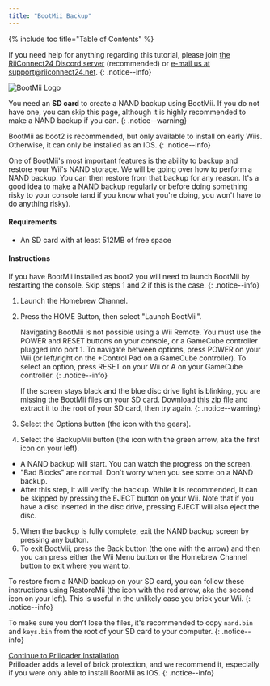 ```yaml
---
title: "BootMii Backup"
---
```


{% include toc title="Table of Contents" %}

If you need help for anything regarding this tutorial, please join [the RiiConnect24 Discord server](https://discord.gg/rc24) (recommended) or [e-mail us at support@riiconnect24.net](mailto:support@riiconnect24.net).
{: .notice--info}

![BootMii Logo](/images/bootmii.png)

You need an **SD card** to create a NAND backup using BootMii.
If you do not have one, you can skip this page, although it is highly recommended to make a NAND backup if you can.
{: .notice--warning}

BootMii as boot2 is recommended, but only available to install on early Wiis. Otherwise, it can only be installed as an IOS.
{: .notice--info}

One of BootMii's most important features is the ability to backup and restore your Wii's NAND storage. We will be going over how to perform a NAND backup. You can then restore from that backup for any reason. It's a good idea to make a NAND backup regularly or before doing something risky to your console (and if you know what you're doing, you won't have to do anything risky).

#### Requirements
* An SD card with at least 512MB of free space

#### Instructions
If you have BootMii installed as boot2 you will need to launch BootMii by restarting the console. Skip steps 1 and 2 if this is the case.
{: .notice--info}
1. Launch the Homebrew Channel.
2. Press the HOME Button, then select "Launch BootMii".

    Navigating BootMii is not possible using a Wii Remote. You must use the POWER and RESET buttons on your console, or a GameCube controller plugged into port 1.
    To navigate between options, press POWER on your Wii (or left/right on the +Control Pad on a GameCube controller).
    To select an option, press RESET on your Wii or A on your GameCube controller.
    {: .notice--info}
    
    
    If the screen stays black and the blue disc drive light is blinking, you are missing the BootMii files on your SD card.
    Download [this zip file](https://static.hackmii.com/bootmii_sd_files.zip) and extract it to the root of your SD card, then try again.
    {: .notice--warning}

3. Select the Options button (the icon with the gears).
4. Select the BackupMii button (the icon with the green arrow, aka the first icon on your left).
- A NAND backup will start. You can watch the progress on the screen.
- "Bad Blocks" are normal. Don't worry when you see some on a NAND backup.
- After this step, it will verify the backup. While it is recommended, it can be skipped by pressing the EJECT button on your Wii. Note that if you have a disc inserted in the disc drive, pressing EJECT will also eject the disc.
5. When the backup is fully complete, exit the NAND backup screen by pressing any button.
6. To exit BootMii, press the Back button (the one with the arrow) and then you can press either the Wii Menu button or the Homebrew Channel button to exit where you want to.

To restore from a NAND backup on your SD card, you can follow these instructions using RestoreMii (the icon with the red arrow, aka the second icon on your left). This is useful in the unlikely case you brick your Wii.
{: .notice--info}

To make sure you don’t lose the files, it's recommended to copy `nand.bin` and `keys.bin` from the root of your SD card to your computer. 
{: .notice--info}

[Continue to Priiloader Installation](priiloader)<br>
Priiloader adds a level of brick protection, and we recommend it, especially if you were only able to install BootMii as IOS.
{: .notice--info}